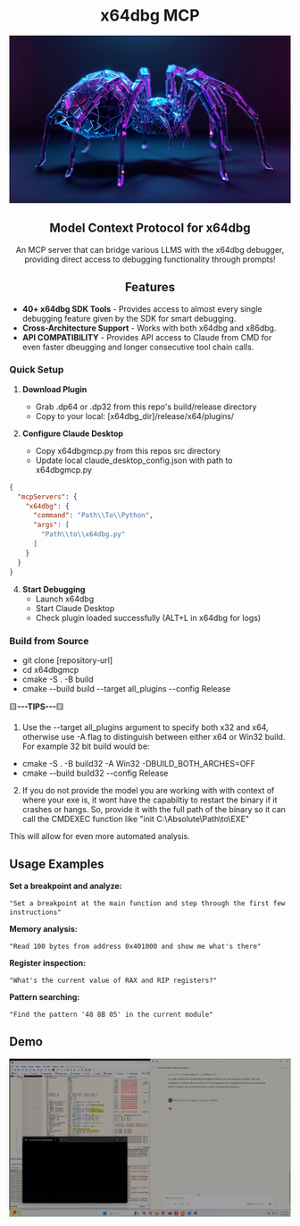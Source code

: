 <h1 align="center"><b> x64dbg MCP </b> </h1>

<img src="https://raw.githubusercontent.com/Wasdubya/x64dbgMCP/main/side%20profile%20of%20a%20voxel%20spider%20walking.jpg" width="100%" height="300px" />


<h2 align="center"> <b>Model Context Protocol for x64dbg</b> </h2>

<div align="center"> An MCP server that can bridge various LLMS with the x64dbg debugger, providing direct access to debugging functionality through prompts! </div>

<h2 align="center"> <b>Features</b> </h2>

- **40+ x64dbg SDK Tools** - Provides access to almost every single debugging feature given by the SDK for smart debugging. 
- **Cross-Architecture Support** - Works with both x64dbg and x86dbg.
- **API COMPATIBILITY** - Provides API access to Claude from CMD for even faster dbeugging and longer consecutive tool chain calls. 

### Quick Setup

1. **Download Plugin**
   - Grab .dp64 or .dp32 from this repo's build/release directory
   - Copy to your local: [x64dbg_dir]/release/x64/plugins/

2. **Configure Claude Desktop**
   - Copy x64dbgmcp.py from this repos src directory
   - Update local claude_desktop_config.json with path to x64dbgmcp.py

```json
{
  "mcpServers": {
    "x64dbg": {
      "command": "Path\\To\\Python",
      "args": [
        "Path\\to\\x64dbg.py"
      ]
    }
  }
}
```
      
4. **Start Debugging**
   - Launch x64dbg
   - Start Claude Desktop
   - Check plugin loaded successfully (ALT+L in x64dbg for logs)

### Build from Source


- git clone [repository-url]
- cd x64dbgmcp
- cmake -S . -B build
- cmake --build build --target all_plugins --config Release

🟨**---TIPS---**🟨

1. Use the --target all_plugins argument to specify both x32 and x64, otherwise use -A flag to distinguish between either x64 or Win32 build. For example 32 bit build would be:
- cmake -S . -B build32  -A Win32 -DBUILD_BOTH_ARCHES=OFF
- cmake --build build32 --config Release

2. If you do not provide the model you are working with with context of where your exe is, it wont have the capabiltiy to restart the binary if it crashes or hangs. So, provide it with the full path of the binary so it can call the CMDEXEC function like "init C:\Absolute\Path\to\EXE"

</b> This will allow for even more automated analysis. </b> 

## Usage Examples

**Set a breakpoint and analyze:**
```
"Set a breakpoint at the main function and step through the first few instructions"
```

**Memory analysis:**
```
"Read 100 bytes from address 0x401000 and show me what's there"
```

**Register inspection:**
```
"What's the current value of RAX and RIP registers?"
```

**Pattern searching:**
```
"Find the pattern '48 8B 05' in the current module"
```


## Demo
![Demo of Plug](Showcase.gif)
